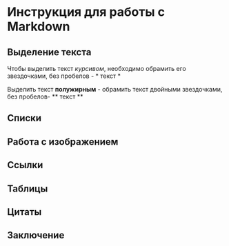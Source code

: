# Инструкция для работы с Markdown

## Выделение текста

Чтобы выделить текст *курсивом*, необходимо обрамить его звездочками, без пробелов - *  текст *

Выделить текст **полужирным** - обрамить текст двойными звездочками, без пробелов- ** текст **

## Списки

## Работа с изображением

## Ссылки

## Таблицы

## Цитаты

## Заключение
